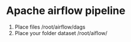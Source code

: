 # Apache airflow pipeline 
1. Place files /root/airflow/dags
2. Place  your folder dataset /root/aiflow/
